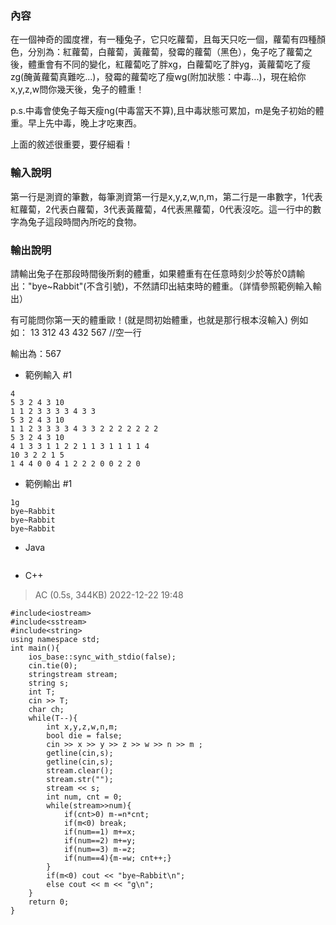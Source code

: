 ### 內容
在一個神奇的國度裡，有一種兔子，它只吃蘿蔔，且每天只吃一個，蘿蔔有四種顏色，分別為：紅蘿蔔，白蘿蔔，黃蘿蔔，發霉的蘿蔔（黑色），兔子吃了蘿蔔之後，體重會有不同的變化，紅蘿蔔吃了胖xg，白蘿蔔吃了胖yg，黃蘿蔔吃了瘦zg(醃黃蘿蔔真難吃...)，發霉的蘿蔔吃了瘦wg(附加狀態：中毒...)，現在給你x,y,z,w問你幾天後，兔子的體重！

p.s.中毒會使兔子每天瘦ng(中毒當天不算),且中毒狀態可累加，m是兔子初始的體重。早上先中毒，晚上才吃東西。

上面的敘述很重要，要仔細看！
### 輸入說明
第一行是測資的筆數，每筆測資第一行是x,y,z,w,n,m，第二行是一串數字，1代表紅蘿蔔，2代表白蘿蔔，3代表黃蘿蔔，4代表黑蘿蔔，0代表沒吃。這一行中的數字為兔子這段時間內所吃的食物。

### 輸出說明
請輸出兔子在那段時間後所剩的體重，如果體重有在任意時刻少於等於0請輸出："bye~Rabbit"(不含引號)，不然請印出結束時的體重。（詳情參照範例輸入輸出）

有可能問你第一天的體重歐！(就是問初始體重，也就是那行根本沒輸入)
例如如：
13 312 43 432 567
//空一行

輸出為：567

- 範例輸入 #1
```
4
5 3 2 4 3 10
1 1 2 3 3 3 3 4 3 3
5 3 2 4 3 10
1 1 2 3 3 3 3 4 3 3 2 2 2 2 2 2 2
5 3 2 4 3 10
4 1 3 3 1 1 2 2 1 1 3 1 1 1 1 4
10 3 2 2 1 5
1 4 4 0 0 4 1 2 2 2 0 0 2 2 0
```

- 範例輸出 #1
```
1g
bye~Rabbit
bye~Rabbit
bye~Rabbit
```


- Java

```java=

```

- C++ 
> AC (0.5s, 344KB)
> 2022-12-22 19:48
```cpp=
#include<iostream>
#include<sstream>
#include<string>
using namespace std;
int main(){
	ios_base::sync_with_stdio(false);
	cin.tie(0);
	stringstream stream;
	string s;
	int T;
	cin >> T;
	char ch;
	while(T--){
		int x,y,z,w,n,m;
		bool die = false;
		cin >> x >> y >> z >> w >> n >> m ;
		getline(cin,s);
		getline(cin,s);
		stream.clear();
		stream.str("");
		stream << s;
		int num, cnt = 0;
		while(stream>>num){
			if(cnt>0) m-=n*cnt;
			if(m<0) break;
			if(num==1) m+=x;
			if(num==2) m+=y;
			if(num==3) m-=z;
			if(num==4){m-=w; cnt++;}
		}
		if(m<0) cout << "bye~Rabbit\n";
		else cout << m << "g\n";
	}
	return 0;
}
```
